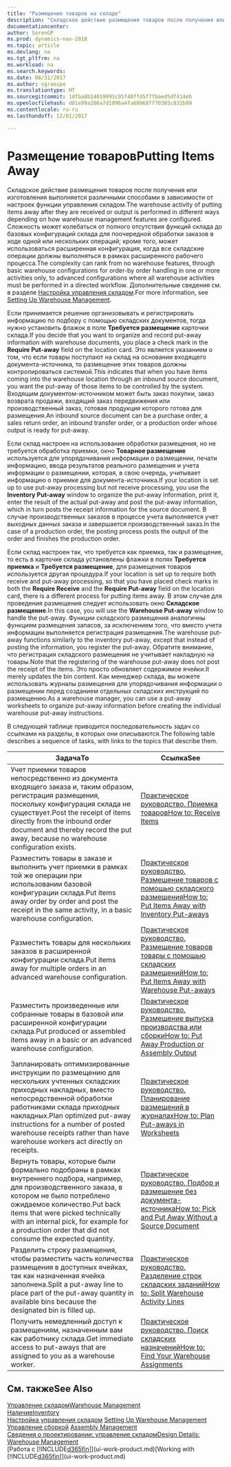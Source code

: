 ```yaml
---
title: "Размещение товаров на складе"
description: "Складское действие размещения товаров после получения или изготовления выполняется различными способами в зависимости от настроек функции управления складом."
documentationcenter: 
author: SorenGP
ms.prod: dynamics-nav-2018
ms.topic: article
ms.devlang: na
ms.tgt_pltfrm: na
ms.workload: na
ms.search.keywords: 
ms.date: 08/31/2017
ms.author: sgroespe
ms.translationtype: HT
ms.sourcegitcommit: 1dfba8b14019991c95f40ffd5f7fbaed5df414eb
ms.openlocfilehash: d01e99a286a7d1896a4fa68968ff70385c832b89
ms.contentlocale: ru-ru
ms.lasthandoff: 12/01/2017

---
```

# <a name="putting-items-away"></a><span data-ttu-id="f4caf-103">Размещение товаров</span><span class="sxs-lookup"><span data-stu-id="f4caf-103">Putting Items Away</span></span>
<span data-ttu-id="f4caf-104">Складское действие размещения товаров после получения или изготовления выполняется различными способами в зависимости от настроек функции управления складом.</span><span class="sxs-lookup"><span data-stu-id="f4caf-104">The warehouse activity of putting items away after they are received or output is performed in different ways depending on how warehouse management features are configured.</span></span> <span data-ttu-id="f4caf-105">Сложность может колебаться от полного отсутствия функций склада до базовых конфигураций склада для поочередной обработки заказов в ходе одной или нескольких операций; кроме того, может использоваться расширенная конфигурация, когда все складские операции должны выполняться в рамках расширенного рабочего процесса.</span><span class="sxs-lookup"><span data-stu-id="f4caf-105">The complexity can rank from no warehouse features, through basic warehouse configurations for order-by order handling in one or more activities only, to advanced configurations where all warehouse activities must be performed in a directed workflow.</span></span> <span data-ttu-id="f4caf-106">Дополнительные сведения см. в разделе [Настройка управления складом](warehouse-setup-warehouse.md).</span><span class="sxs-lookup"><span data-stu-id="f4caf-106">For more information, see [Setting Up Warehouse Management](warehouse-setup-warehouse.md).</span></span>

<span data-ttu-id="f4caf-107">Если принимается решение организовывать и регистрировать информацию по подбору с помощью складских документов, тогда нужно установить флажок в поле **Требуется размещение** карточки склада.</span><span class="sxs-lookup"><span data-stu-id="f4caf-107">If you decide that you want to organize and record put-away information with warehouse documents, you place a check mark in the **Require Put-away** field on the location card.</span></span> <span data-ttu-id="f4caf-108">Это является указанием о том, что если товары поступают на склад на основании входящего документа-источника, то размещение этих товаров должны контролироваться системой.</span><span class="sxs-lookup"><span data-stu-id="f4caf-108">This indicates that when you have items coming into the warehouse location through an inbound source document, you want the put-away of those items to be controlled by the system.</span></span> <span data-ttu-id="f4caf-109">Входящим документом-источником может быть заказ покупки, заказ возврата продажи, входящий заказ передвижения или производственный заказ, готовая продукция которого готова для размещения.</span><span class="sxs-lookup"><span data-stu-id="f4caf-109">An inbound source document can be a purchase order, a sales return order, an inbound transfer order, or a production order whose output is ready for put-away.</span></span>  

<span data-ttu-id="f4caf-110">Если склад настроен на использование обработки размещения, но не требуется обработка приемки, окно **Товарное размещение** используется для упорядочивания информации о размещении, печати информацию, ввода результатов реального размещения и учета информации о размещении, которая, в свою очередь, учитывает информацию о приемке для документа-источника.</span><span class="sxs-lookup"><span data-stu-id="f4caf-110">If your location is set up to use put-away processing but not receive processing, you use the **Inventory Put-away** window to organize the put-away information, print it, enter the result of the actual put-away and post the put-away information, which in turn posts the receipt information for the source document.</span></span> <span data-ttu-id="f4caf-111">В случае производственных заказов в процессе учета выполняется учет выходных данных заказа и завершается производственный заказ.</span><span class="sxs-lookup"><span data-stu-id="f4caf-111">In the case of a production order, the posting process posts the output of the order and finishes the production order.</span></span>

<span data-ttu-id="f4caf-112">Если склад настроен так, что требуется как приемка, так и размещение, то есть в карточке склада установлены флажки в полях **Требуется приемка** и **Требуется размещение**, для размещения товаров используется другая процедура.</span><span class="sxs-lookup"><span data-stu-id="f4caf-112">If your location is set up to require both receive and put-away processing, so that you have placed check marks in both the **Require Receive** and the **Require Put-away** field on the location card, there is a different process for putting items away.</span></span> <span data-ttu-id="f4caf-113">В этом случае для проведения размещения следует использовать окно **Складское размещение**.</span><span class="sxs-lookup"><span data-stu-id="f4caf-113">In this case, you will use the **Warehouse Put-away** window to handle the put-away.</span></span> <span data-ttu-id="f4caf-114">Функции складского размещения аналогичны функциям размещения запасов, за исключением того, что вместо учета информации выполняется регистрация размещения.</span><span class="sxs-lookup"><span data-stu-id="f4caf-114">The warehouse put-away functions similarly to the inventory put-away, except that instead of posting the information, you register the put-away.</span></span> <span data-ttu-id="f4caf-115">Обратите внимание, что регистрация складского размещения не учитывает накладную на товары.</span><span class="sxs-lookup"><span data-stu-id="f4caf-115">Note that the registering of the warehouse put-away does not post the receipt of the items.</span></span> <span data-ttu-id="f4caf-116">Это просто обновляет содержимое ячейки.</span><span class="sxs-lookup"><span data-stu-id="f4caf-116">It merely updates the bin content.</span></span> <span data-ttu-id="f4caf-117">Как менеджер склада, вы можете использовать журналы размещения для упорядочивания информации о размещении перед созданием отдельных складских инструкций по размещению.</span><span class="sxs-lookup"><span data-stu-id="f4caf-117">As a warehouse manager, you can use a put-away worksheets to organize put-away information before creating the individual warehouse put-away instructions.</span></span>

<span data-ttu-id="f4caf-118">В следующей таблице приводится последовательность задач со ссылками на разделы, в которых они описываются.</span><span class="sxs-lookup"><span data-stu-id="f4caf-118">The following table describes a sequence of tasks, with links to the topics that describe them.</span></span>   

|<span data-ttu-id="f4caf-119">**Задача**</span><span class="sxs-lookup"><span data-stu-id="f4caf-119">**To**</span></span>|<span data-ttu-id="f4caf-120">**Ссылка**</span><span class="sxs-lookup"><span data-stu-id="f4caf-120">**See**</span></span>|  
|------------|-------------|  
|<span data-ttu-id="f4caf-121">Учет приемки товаров непосредственно из документа входящего заказа и, таким образом, регистрация размещения, поскольку конфигурация склада не существует.</span><span class="sxs-lookup"><span data-stu-id="f4caf-121">Post the receipt of items directly from the inbound order document and thereby record the put away, because no warehouse configuration exists.</span></span>|[<span data-ttu-id="f4caf-122">Практическое руководство. Приемка товаров</span><span class="sxs-lookup"><span data-stu-id="f4caf-122">How to: Receive Items</span></span>](warehouse-how-receive-items.md)|  
|<span data-ttu-id="f4caf-123">Разместить товары в заказе и выполнить учет приемки в рамках той же операции при использовании базовой конфигурации склада.</span><span class="sxs-lookup"><span data-stu-id="f4caf-123">Put items away order by order and post the receipt in the same activity, in a basic warehouse configuration.</span></span>|[<span data-ttu-id="f4caf-124">Практическое руководство. Размещение товаров с помощью складского размещения</span><span class="sxs-lookup"><span data-stu-id="f4caf-124">How to: Put Items Away with Inventory Put-aways</span></span>](warehouse-how-to-put-items-away-with-inventory-put-aways.md)|  
|<span data-ttu-id="f4caf-125">Разместить товары для нескольких заказов в расширенной конфигурации склада.</span><span class="sxs-lookup"><span data-stu-id="f4caf-125">Put items away for multiple orders in an advanced warehouse configuration.</span></span>|[<span data-ttu-id="f4caf-126">Практическое руководство. Размещение товаров товары с помощью складских размещений</span><span class="sxs-lookup"><span data-stu-id="f4caf-126">How to: Put Items Away with Warehouse Put-aways</span></span>](warehouse-how-to-put-items-away-with-warehouse-put-aways.md)|  
|<span data-ttu-id="f4caf-127">Разместить произведенные или собранные товары в базовой или расширенной конфигурации склада.</span><span class="sxs-lookup"><span data-stu-id="f4caf-127">Put produced or assembled items away in a basic or an advanced warehouse configuration.</span></span>|[<span data-ttu-id="f4caf-128">Практическое руководство. Размещение выпуска производства или сборки</span><span class="sxs-lookup"><span data-stu-id="f4caf-128">How to: Put Away Production or Assembly Output</span></span>](warehouse-how-to-put-away-production-output.md)|
|<span data-ttu-id="f4caf-129">Запланировать оптимизированные инструкции по размещению для нескольких учтенных складских приходных накладных, вместо непосредственной обработки работниками склада приходных накладных.</span><span class="sxs-lookup"><span data-stu-id="f4caf-129">Plan optimized put-away instructions for a number of posted warehouse receipts rather than have warehouse workers act directly on receipts.</span></span>|[<span data-ttu-id="f4caf-130">Практическое руководство. Планирование размещений в журналах</span><span class="sxs-lookup"><span data-stu-id="f4caf-130">How to: Plan Put-aways in Worksheets</span></span>](warehouse-how-to-plan-put-aways-in-worksheets.md)|  
|<span data-ttu-id="f4caf-131">Вернуть товары, которые были формально подобраны в рамках внутреннего подбора, например, для производственного заказа, в котором не было потреблено ожидаемое количество.</span><span class="sxs-lookup"><span data-stu-id="f4caf-131">Put back items that were picked technically with an internal pick, for example for a production order that did not consume the expected quantity.</span></span>|[<span data-ttu-id="f4caf-132">Практическое руководство. Подбор и размещение без документа-источника</span><span class="sxs-lookup"><span data-stu-id="f4caf-132">How to: Pick and Put Away Without a Source Document</span></span>](warehouse-how-to-create-put-aways-from-internal-put-aways.md)|
|<span data-ttu-id="f4caf-133">Разделить строку размещения, чтобы разместить часть количества размещения в доступных ячейках, так как назначенная ячейка заполнена.</span><span class="sxs-lookup"><span data-stu-id="f4caf-133">Split a put-away line to place part of the put-away quantity in available bins because the designated bin is filled up.</span></span>|[<span data-ttu-id="f4caf-134">Практическое руководство. Разделение строк складских заданий</span><span class="sxs-lookup"><span data-stu-id="f4caf-134">How to: Split Warehouse Activity Lines</span></span>](warehouse-how-to-split-warehouse-activity-lines.md)|
|<span data-ttu-id="f4caf-135">Получить немедленный доступ к размещениям, назначенным вам как работнику склада.</span><span class="sxs-lookup"><span data-stu-id="f4caf-135">Get immediate access to put-aways that are assigned to you as a warehouse worker.</span></span>|[<span data-ttu-id="f4caf-136">Практическое руководство. Поиск складских назначений</span><span class="sxs-lookup"><span data-stu-id="f4caf-136">How to: Find Your Warehouse Assignments</span></span>](warehouse-how-to-find-your-warehouse-assignments.md)|    

## <a name="see-also"></a><span data-ttu-id="f4caf-137">См. также</span><span class="sxs-lookup"><span data-stu-id="f4caf-137">See Also</span></span>  
[<span data-ttu-id="f4caf-138">Управление складом</span><span class="sxs-lookup"><span data-stu-id="f4caf-138">Warehouse Management</span></span>](warehouse-manage-warehouse.md)  
[<span data-ttu-id="f4caf-139">Наличие</span><span class="sxs-lookup"><span data-stu-id="f4caf-139">Inventory</span></span>](inventory-manage-inventory.md)  
<span data-ttu-id="f4caf-140">[Настройка управления складом](warehouse-setup-warehouse.md)   </span><span class="sxs-lookup"><span data-stu-id="f4caf-140">[Setting Up Warehouse Management](warehouse-setup-warehouse.md)   </span></span>  
<span data-ttu-id="f4caf-141">[Управление сборкой](assembly-assemble-items.md)  </span><span class="sxs-lookup"><span data-stu-id="f4caf-141">[Assembly Management](assembly-assemble-items.md)  </span></span>  
[<span data-ttu-id="f4caf-142">Сведения о проектировании: управление складом</span><span class="sxs-lookup"><span data-stu-id="f4caf-142">Design Details: Warehouse Management</span></span>](design-details-warehouse-management.md)  
<span data-ttu-id="f4caf-143">[Работа с [!INCLUDE[d365fin](includes/d365fin_md.md)]](ui-work-product.md)</span><span class="sxs-lookup"><span data-stu-id="f4caf-143">[Working with [!INCLUDE[d365fin](includes/d365fin_md.md)]](ui-work-product.md)</span></span>  

